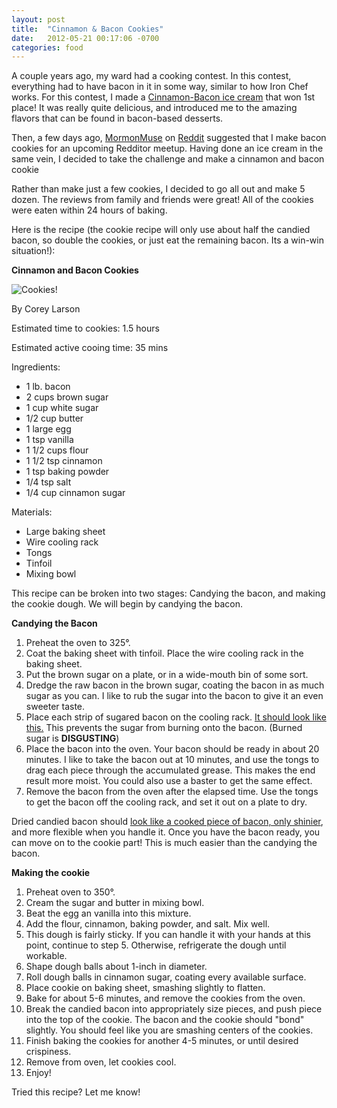 ```yaml
---
layout: post
title:  "Cinnamon & Bacon Cookies"
date:   2012-05-21 00:17:06 -0700
categories: food
---
```

A couple years ago, my ward had a cooking contest. In this contest, everything had to have bacon in it in some way, similar to how Iron Chef works. For this contest, I made a [Cinnamon-Bacon ice cream](http://www.davidlebovitz.com/2008/03/candied-bacon-i-1/ "It was based on this recipe.") that won 1st place! It was really quite delicious, and introduced me to the amazing flavors  that can be found in bacon-based desserts.

Then, a few days ago, [MormonMuse](http://www.reddit.com/user/MormonMuse "MormonMuse, the Redditor") on [Reddit](http://www.reddit.com/ "Reddit!") suggested that I make bacon cookies for an upcoming Redditor meetup. Having done an ice cream in the same vein, I decided to take the challenge and make a cinnamon and bacon cookie

Rather than make just a few cookies, I decided to go all out and make 5 dozen. The reviews from family and friends were great! All of the cookies were eaten within 24 hours of baking.

Here is the recipe (the cookie recipe will only use about half the candied bacon, so double the cookies, or just eat the remaining bacon. Its a win-win situation!):

**Cinnamon and Bacon Cookies**

![Cookies!](http://i.imgur.com/K7qaT.jpg)

By Corey Larson

Estimated time to cookies: 1.5 hours

Estimated active cooing time: 35 mins

Ingredients:

*   1 lb. bacon
*   2 cups brown sugar
*   1 cup white sugar
*   1/2 cup butter
*   1 large egg
*   1 tsp vanilla
*   1 1/2 cups flour
*   1 1/2 tsp cinnamon
*   1 tsp baking powder
*   1/4 tsp salt
*   1/4 cup cinnamon sugar

Materials:

*   Large baking sheet
*   Wire cooling rack
*   Tongs
*   Tinfoil
*   Mixing bowl

This recipe can be broken into two stages: Candying the bacon, and making the cookie dough. We will begin by candying the bacon.

**Candying the Bacon**

1.  Preheat the oven to 325°.
2.  Coat the baking sheet with tinfoil. Place the wire cooling rack in the baking sheet.
3.  Put the brown sugar on a plate, or in a wide-mouth bin of some sort.
4.  Dredge the raw bacon in the brown sugar, coating the bacon in as much sugar as you can. I like to rub the sugar into the bacon to give it an even sweeter taste.
5.  Place each strip of sugared bacon on the cooling rack. [It should look like this.](http://i.imgur.com/gxGC9.jpg "BACON BACON BACON") This prevents the sugar from burning onto the bacon. (Burned sugar is **DISGUSTING**)
6.  Place the bacon into the oven. Your bacon should be ready in about 20 minutes. I like to take the bacon out at 10 minutes, and use the tongs to drag each piece through the accumulated grease. This makes the end result more moist. You could also use a baster to get the same effect.
7.  Remove the bacon from the oven after the elapsed time. Use the tongs to get the bacon off the cooling rack, and set it out on a plate to dry.

Dried candied bacon should [look like a cooked piece of bacon, only shinier](http://i.imgur.com/VqX7r.jpg "BACON"), and more flexible when you handle it. Once you have the bacon ready, you can move on to the cookie part! This is much easier than the candying the bacon.

**Making the cookie**

1.  Preheat oven to 350°.
2.  Cream the sugar and butter in mixing bowl.
3.  Beat the egg an vanilla into this mixture. 
4.  Add the flour, cinnamon, baking powder, and salt. Mix well.
5.  This dough is fairly sticky. If you can handle it with your hands at this point, continue to step 5. Otherwise, refrigerate the dough until workable.
6.  Shape dough balls about 1-inch in diameter.
7.  Roll dough balls in cinnamon sugar, coating every available surface.
8.  Place cookie on baking sheet, smashing slightly to flatten.
9.  Bake for about 5-6 minutes, and remove the cookies from the oven.
10.  Break the candied bacon into appropriately size pieces, and push piece into the top of the cookie. The bacon and the cookie should "bond" slightly. You should feel like you are smashing centers of the cookies.
11.  Finish baking the cookies for another 4-5 minutes, or until desired crispiness.
12.  Remove from oven, let cookies cool.
13.  Enjoy!

Tried this recipe? Let me know!
